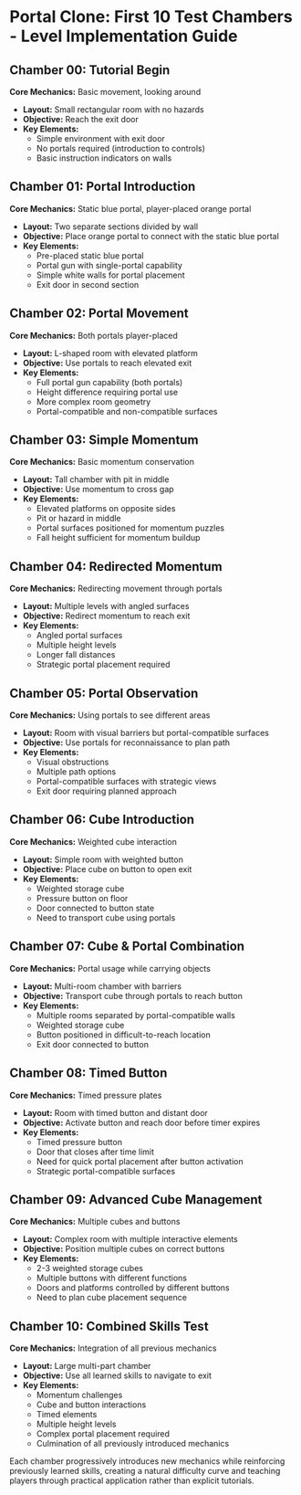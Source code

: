 # Portal Clone: First 10 Test Chambers - Level Implementation Guide

## Chamber 00: Tutorial Begin
**Core Mechanics:** Basic movement, looking around
- **Layout:** Small rectangular room with no hazards
- **Objective:** Reach the exit door
- **Key Elements:** 
  - Simple environment with exit door
  - No portals required (introduction to controls)
  - Basic instruction indicators on walls

## Chamber 01: Portal Introduction
**Core Mechanics:** Static blue portal, player-placed orange portal
- **Layout:** Two separate sections divided by wall
- **Objective:** Place orange portal to connect with the static blue portal
- **Key Elements:**
  - Pre-placed static blue portal
  - Portal gun with single-portal capability
  - Simple white walls for portal placement
  - Exit door in second section

## Chamber 02: Portal Movement
**Core Mechanics:** Both portals player-placed
- **Layout:** L-shaped room with elevated platform
- **Objective:** Use portals to reach elevated exit
- **Key Elements:**
  - Full portal gun capability (both portals)
  - Height difference requiring portal use
  - More complex room geometry
  - Portal-compatible and non-compatible surfaces

## Chamber 03: Simple Momentum
**Core Mechanics:** Basic momentum conservation
- **Layout:** Tall chamber with pit in middle
- **Objective:** Use momentum to cross gap
- **Key Elements:**
  - Elevated platforms on opposite sides
  - Pit or hazard in middle
  - Portal surfaces positioned for momentum puzzles
  - Fall height sufficient for momentum buildup

## Chamber 04: Redirected Momentum
**Core Mechanics:** Redirecting movement through portals
- **Layout:** Multiple levels with angled surfaces
- **Objective:** Redirect momentum to reach exit
- **Key Elements:**
  - Angled portal surfaces
  - Multiple height levels
  - Longer fall distances
  - Strategic portal placement required

## Chamber 05: Portal Observation
**Core Mechanics:** Using portals to see different areas
- **Layout:** Room with visual barriers but portal-compatible surfaces
- **Objective:** Use portals for reconnaissance to plan path
- **Key Elements:**
  - Visual obstructions
  - Multiple path options
  - Portal-compatible surfaces with strategic views
  - Exit door requiring planned approach

## Chamber 06: Cube Introduction
**Core Mechanics:** Weighted cube interaction
- **Layout:** Simple room with weighted button
- **Objective:** Place cube on button to open exit
- **Key Elements:**
  - Weighted storage cube
  - Pressure button on floor
  - Door connected to button state
  - Need to transport cube using portals

## Chamber 07: Cube & Portal Combination
**Core Mechanics:** Portal usage while carrying objects
- **Layout:** Multi-room chamber with barriers
- **Objective:** Transport cube through portals to reach button
- **Key Elements:**
  - Multiple rooms separated by portal-compatible walls
  - Weighted storage cube
  - Button positioned in difficult-to-reach location
  - Exit door connected to button

## Chamber 08: Timed Button
**Core Mechanics:** Timed pressure plates
- **Layout:** Room with timed button and distant door
- **Objective:** Activate button and reach door before timer expires
- **Key Elements:**
  - Timed pressure button
  - Door that closes after time limit
  - Need for quick portal placement after button activation
  - Strategic portal-compatible surfaces

## Chamber 09: Advanced Cube Management
**Core Mechanics:** Multiple cubes and buttons
- **Layout:** Complex room with multiple interactive elements
- **Objective:** Position multiple cubes on correct buttons
- **Key Elements:**
  - 2-3 weighted storage cubes
  - Multiple buttons with different functions
  - Doors and platforms controlled by different buttons
  - Need to plan cube placement sequence

## Chamber 10: Combined Skills Test
**Core Mechanics:** Integration of all previous mechanics
- **Layout:** Large multi-part chamber
- **Objective:** Use all learned skills to navigate to exit
- **Key Elements:**
  - Momentum challenges
  - Cube and button interactions
  - Timed elements
  - Multiple height levels
  - Complex portal placement required
  - Culmination of all previously introduced mechanics

Each chamber progressively introduces new mechanics while reinforcing previously learned skills, creating a natural difficulty curve and teaching players through practical application rather than explicit tutorials.​​​​​​​​​​​​​​​​